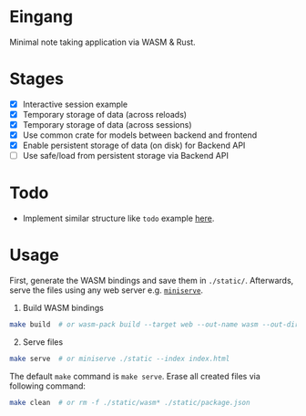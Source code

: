 # Eingang

Minimal note taking application via WASM & Rust.

# Stages

- [x] Interactive session example
- [x] Temporary storage of data (across reloads)
- [x] Temporary storage of data (across sessions)
- [x] Use common crate for models between backend and frontend
- [x] Enable persistent storage of data (on disk) for Backend API
- [ ] Use safe/load from persistent storage via Backend API

# Todo

- Implement similar structure like `todo` example [here](https://github.com/actix/examples/blob/master/sqlx_todo/src/todo/model.rs).

# Usage

First, generate the WASM bindings and save them in `./static/`.
Afterwards, serve the files using any web server e.g. [`miniserve`](https://lib.rs/crates/miniserve).

1. Build WASM bindings
```bash
make build  # or wasm-pack build --target web --out-name wasm --out-dir ../static ./frontend/
```

2. Serve files
```bash
make serve  # or miniserve ./static --index index.html
```

The default `make` command is `make serve`. Erase all created files via following command:
```bash
make clean  # or rm -f ./static/wasm* ./static/package.json
```

